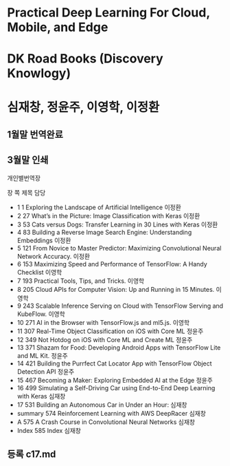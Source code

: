 # Practical Deep Learning For Cloud, Mobile, and Edge
# DK Road Books (Discovery Knowlogy)
# 심재창, 정윤주, 이영학, 이정환

## 1월말 번역완료
## 3월말 인쇄

개인별번역장

장	쪽	제목	담당
* 1	1	Exploring the Landscape of Artificial Intelligence	이정환
* 2	27	What’s in the Picture: Image Classification with Keras	이정환
* 3	53	Cats versus Dogs: Transfer Learning in 30 Lines with Keras	이정환
* 4	83	Building a Reverse Image Search Engine: Understanding Embeddings	이정환
* 5	121	From Novice to Master Predictor: Maximizing Convolutional Neural Network Accuracy.	이정환
* 6	153	Maximizing Speed and Performance of TensorFlow: A Handy Checklist	이영학
* 7	193	Practical Tools, Tips, and Tricks.	이영학
* 8	205	Cloud APIs for Computer Vision: Up and Running in 15 Minutes.	이영학
* 9	243	Scalable Inference Serving on Cloud with TensorFlow Serving and KubeFlow.	이영학
* 10	271	AI in the Browser with TensorFlow.js and ml5.js.	이영학
* 11	307	Real-Time Object Classification on iOS with Core ML	정윤주
* 12	349	Not Hotdog on iOS with Core ML and Create ML	정윤주
* 13	371	Shazam for Food: Developing Android Apps with TensorFlow Lite and ML Kit.	정윤주
* 14	421	Building the Purrfect Cat Locator App with TensorFlow Object Detection API	정윤주
* 15	467	Becoming a Maker: Exploring Embedded AI at the Edge	정윤주
* 16	499	Simulating a Self-Driving Car using End-to-End Deep Learning with Keras	심재창
* 17	531	Building an Autonomous Car in Under an Hour:	심재창
* summary	574	Reinforcement Learning with AWS DeepRacer	심재창
* A	575	A Crash Course in Convolutional Neural Networks	심재창
* Index	585	Index	심재창

## 등록 c17.md
